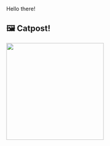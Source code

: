 Hello there!



## 🖼️ Catpost!

<sub>
    <img src="https://cdn2.thecatapi.com/images/dc0.jpg" height="256">
</sub>

